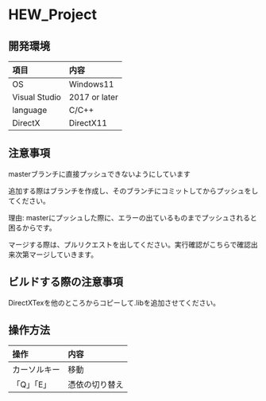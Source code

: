 # HEW_Project

## 開発環境

| 項目 | 内容 |
|:-----------|:------------|
| OS | Windows11 |
| Visual Studio | 2017 or later |
| language | C/C++ |
| DirectX | DirectX11 |

## 注意事項

masterブランチに直接プッシュできないようにしています

追加する際はブランチを作成し、そのブランチにコミットしてからプッシュをしてください。

理由: masterにプッシュした際に、エラーの出ているものまでプッシュされると困るからです。

マージする際は、プルリクエストを出してください。実行確認がこちらで確認出来次第マージしていきます。

## ビルドする際の注意事項

DirectXTexを他のところからコピーして.libを追加させてください。

## 操作方法

| 操作 | 内容 |
|:-----------|:------------|
| カーソルキー | 移動 |
| 「Q」「E」 | 憑依の切り替え |

